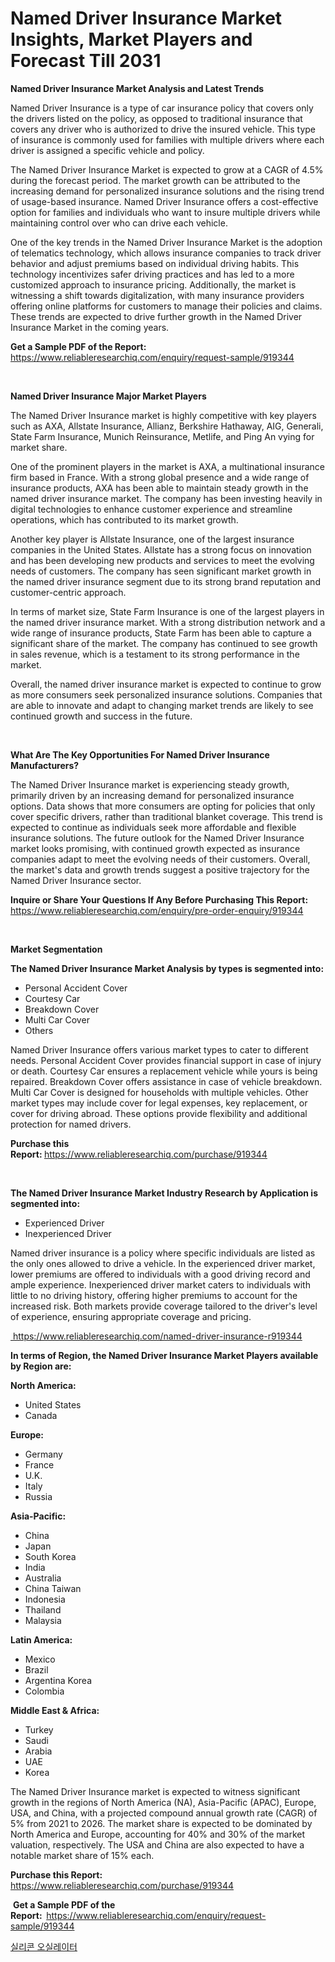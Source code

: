 <p><h1>Named Driver Insurance Market Insights, Market Players and Forecast Till 2031</h1></p><p><strong>Named Driver Insurance Market Analysis and Latest Trends</strong></p>
<p><p>Named Driver Insurance is a type of car insurance policy that covers only the drivers listed on the policy, as opposed to traditional insurance that covers any driver who is authorized to drive the insured vehicle. This type of insurance is commonly used for families with multiple drivers where each driver is assigned a specific vehicle and policy.</p><p>The Named Driver Insurance Market is expected to grow at a CAGR of 4.5% during the forecast period. The market growth can be attributed to the increasing demand for personalized insurance solutions and the rising trend of usage-based insurance. Named Driver Insurance offers a cost-effective option for families and individuals who want to insure multiple drivers while maintaining control over who can drive each vehicle.</p><p>One of the key trends in the Named Driver Insurance Market is the adoption of telematics technology, which allows insurance companies to track driver behavior and adjust premiums based on individual driving habits. This technology incentivizes safer driving practices and has led to a more customized approach to insurance pricing. Additionally, the market is witnessing a shift towards digitalization, with many insurance providers offering online platforms for customers to manage their policies and claims. These trends are expected to drive further growth in the Named Driver Insurance Market in the coming years.</p></p>
<p><strong>Get a Sample PDF of the Report:&nbsp;</strong> <a href="https://www.reliableresearchiq.com/enquiry/request-sample/919344">https://www.reliableresearchiq.com/enquiry/request-sample/919344</a></p>
<p>&nbsp;</p>
<p><strong>Named Driver Insurance Major Market Players</strong></p>
<p><p>The Named Driver Insurance market is highly competitive with key players such as AXA, Allstate Insurance, Allianz, Berkshire Hathaway, AIG, Generali, State Farm Insurance, Munich Reinsurance, Metlife, and Ping An vying for market share. </p><p>One of the prominent players in the market is AXA, a multinational insurance firm based in France. With a strong global presence and a wide range of insurance products, AXA has been able to maintain steady growth in the named driver insurance market. The company has been investing heavily in digital technologies to enhance customer experience and streamline operations, which has contributed to its market growth.</p><p>Another key player is Allstate Insurance, one of the largest insurance companies in the United States. Allstate has a strong focus on innovation and has been developing new products and services to meet the evolving needs of customers. The company has seen significant market growth in the named driver insurance segment due to its strong brand reputation and customer-centric approach.</p><p>In terms of market size, State Farm Insurance is one of the largest players in the named driver insurance market. With a strong distribution network and a wide range of insurance products, State Farm has been able to capture a significant share of the market. The company has continued to see growth in sales revenue, which is a testament to its strong performance in the market.</p><p>Overall, the named driver insurance market is expected to continue to grow as more consumers seek personalized insurance solutions. Companies that are able to innovate and adapt to changing market trends are likely to see continued growth and success in the future.</p></p>
<p>&nbsp;</p>
<p><strong>What Are The Key Opportunities For Named Driver Insurance Manufacturers?</strong></p>
<p><p>The Named Driver Insurance market is experiencing steady growth, primarily driven by an increasing demand for personalized insurance options. Data shows that more consumers are opting for policies that only cover specific drivers, rather than traditional blanket coverage. This trend is expected to continue as individuals seek more affordable and flexible insurance solutions. The future outlook for the Named Driver Insurance market looks promising, with continued growth expected as insurance companies adapt to meet the evolving needs of their customers. Overall, the market's data and growth trends suggest a positive trajectory for the Named Driver Insurance sector.</p></p>
<p><strong>Inquire or Share Your Questions If Any Before Purchasing This Report:</strong> <a href="https://www.reliableresearchiq.com/enquiry/pre-order-enquiry/919344">https://www.reliableresearchiq.com/enquiry/pre-order-enquiry/919344</a></p>
<p>&nbsp;</p>
<p><strong>Market Segmentation</strong></p>
<p><strong>The Named Driver Insurance Market Analysis by types is segmented into:</strong></p>
<p><ul><li>Personal Accident Cover</li><li>Courtesy Car</li><li>Breakdown Cover</li><li>Multi Car Cover</li><li>Others</li></ul></p>
<p><p>Named Driver Insurance offers various market types to cater to different needs. Personal Accident Cover provides financial support in case of injury or death. Courtesy Car ensures a replacement vehicle while yours is being repaired. Breakdown Cover offers assistance in case of vehicle breakdown. Multi Car Cover is designed for households with multiple vehicles. Other market types may include cover for legal expenses, key replacement, or cover for driving abroad. These options provide flexibility and additional protection for named drivers.</p></p>
<p><strong>Purchase this Report:&nbsp;</strong><a href="https://www.reliableresearchiq.com/purchase/919344">https://www.reliableresearchiq.com/purchase/919344</a></p>
<p>&nbsp;</p>
<p><strong>The Named Driver Insurance Market Industry Research by Application is segmented into:</strong></p>
<p><ul><li>Experienced Driver</li><li>Inexperienced Driver</li></ul></p>
<p><p>Named driver insurance is a policy where specific individuals are listed as the only ones allowed to drive a vehicle. In the experienced driver market, lower premiums are offered to individuals with a good driving record and ample experience. Inexperienced driver market caters to individuals with little to no driving history, offering higher premiums to account for the increased risk. Both markets provide coverage tailored to the driver's level of experience, ensuring appropriate coverage and pricing.</p></p>
<p><a href="https://www.reliableresearchiq.com/named-driver-insurance-r919344">&nbsp;https://www.reliableresearchiq.com/named-driver-insurance-r919344</a></p>
<p><strong>In terms of Region, the Named Driver Insurance Market Players available by Region are:</strong></p>
<p>
    <p> <strong> North America: </strong>
        <ul>
            <li>United States</li>
            <li>Canada</li>
        </ul>
        </p> 
    <p> <strong> Europe: </strong>
        <ul>
            <li>Germany</li>
            <li>France</li>
            <li>U.K.</li>
            <li>Italy</li>
            <li>Russia</li>
        </ul>
        </p> 
    <p> <strong> Asia-Pacific: </strong>
        <ul>
            <li>China</li>
            <li>Japan</li>
            <li>South Korea</li>
            <li>India</li>
            <li>Australia</li>
            <li>China Taiwan</li>
            <li>Indonesia</li>
            <li>Thailand</li>
            <li>Malaysia</li>
        </ul>
        </p> 
    <p> <strong> Latin America: </strong>
        <ul>
            <li>Mexico</li>
            <li>Brazil</li>
            <li>Argentina Korea</li>
            <li>Colombia</li>
        </ul>
        </p> 
    <p> <strong> Middle East & Africa: </strong>
        <ul>
            <li>Turkey</li>
            <li>Saudi</li>
            <li>Arabia</li>
            <li>UAE</li>
            <li>Korea</li>
        </ul>
    </p>
    </p>
<p><p>The Named Driver Insurance market is expected to witness significant growth in the regions of North America (NA), Asia-Pacific (APAC), Europe, USA, and China, with a projected compound annual growth rate (CAGR) of 5% from 2021 to 2026. The market share is expected to be dominated by North America and Europe, accounting for 40% and 30% of the market valuation, respectively. The USA and China are also expected to have a notable market share of 15% each.</p></p>
<p><strong>Purchase this Report: </strong><a href="https://www.reliableresearchiq.com/purchase/919344">https://www.reliableresearchiq.com/purchase/919344</a></p>
<p>&nbsp;<strong>Get a Sample PDF of the Report:&nbsp;&nbsp;</strong><a href="https://www.reliableresearchiq.com/enquiry/request-sample/919344">https://www.reliableresearchiq.com/enquiry/request-sample/919344</a></p>
<p><strong></strong></p>
<p><p><a href="https://github.com/vdhdwjyp90142/Market-Research-Report-List-3/blob/main/615449177999.md">실리콘 오실레이터</a></p></p>
